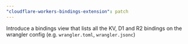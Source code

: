 ```yaml
---
"cloudflare-workers-bindings-extension": patch
---
```


Introduce a bindings view that lists all the KV, D1 and R2 bindings on the wrangler config (e.g. `wrangler.toml`, `wrangler.jsonc`)
